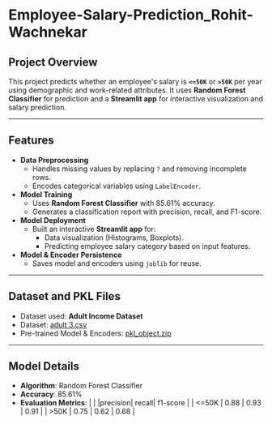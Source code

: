 # Employee-Salary-Prediction_Rohit-Wachnekar

## Project Overview
This project predicts whether an employee's salary is **`<=50K`** or **`>50K`** per year using demographic and work-related attributes. It uses **Random Forest Classifier** for prediction and a **Streamlit app** for interactive visualization and salary prediction.

---

## Features
- **Data Preprocessing**
  - Handles missing values by replacing `?` and removing incomplete rows.
  - Encodes categorical variables using `LabelEncoder`.
- **Model Training**
  - Uses **Random Forest Classifier** with 85.61% accuracy.
  - Generates a classification report with precision, recall, and F1-score.
- **Model Deployment**
  - Built an interactive **Streamlit app** for:
    - Data visualization (Histograms, Boxplots).
    - Predicting employee salary category based on input features.
- **Model & Encoder Persistence**
  - Saves model and encoders using `joblib` for reuse.

---

## Dataset and PKL Files
- Dataset used: **Adult Income Dataset**
- Dataset: [adult 3.csv](https://github.com/Lightning-President-9/Employee-Salary-Prediction_Rohit-Wachnekar/blob/main/adult%203.csv)
- Pre-trained Model & Encoders: [pkl_object.zip](https://github.com/Lightning-President-9/Employee-Salary-Prediction_Rohit-Wachnekar/blob/main/pkl_object.zip)  

---

## Model Details
- **Algorithm**: Random Forest Classifier
- **Accuracy**: 85.61%
- **Evaluation Metrics**:
  |       | |precision|    recall|  f1-score |
 | <=50K     |  0.88     | 0.93    |  0.91 |
 | >50K      | 0.75     | 0.62     | 0.68 |

